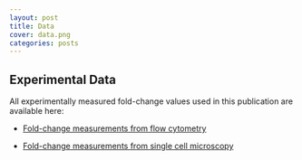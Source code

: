 ```yaml
---
layout: post
title: Data
cover: data.png
categories: posts
---
```


## Experimental Data

All experimentally measured fold-change values used in this publication are available here:

* [Fold-change measurements from flow cytometry](../../../../data/flow_master.csv)

* [Fold-change measurements from single cell microscopy](../../../../data/microscopy_master.csv)
